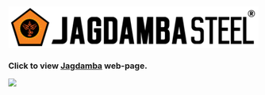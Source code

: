 ![Jagdamba logo](https://github.com/puskarwagle/jagdamba-react/blob/master/src/images/jagdamba-logo-dark.svg?raw=true)  
### Click to view [Jagdamba](https://puskarwagle.github.io/jagdamba-react/ "https://puskarwagle.github.io/jagdamba-react/") web-page.  

![](https://img.shields.io/static/v1?label=&message=Version=1.0.6&color=grey) 
